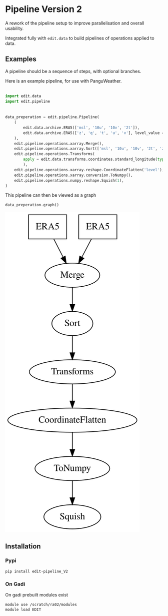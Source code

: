 # Pipeline Version 2

A rework of the pipeline setup to improve parallelisation and overall usability.

Integrated fully with `edit.data` to build pipelines of operations applied to data.

## Examples

A pipeline should be a sequence of steps, with optional branches.

Here is an example pipeline, for use with PanguWeather.

```python

import edit.data
import edit.pipeline


data_preperation = edit.pipeline.Pipeline(
    (
        edit.data.archive.ERA5(['msl', '10u', '10v', '2t']), 
        edit.data.archive.ERA5(['z', 'q', 't', 'u', 'v'], level_value = [50, 100, 150, 200, 250, 300, 400, 500, 600, 700, 850, 925, 1000])
    ),
    edit.pipeline.operations.xarray.Merge(),
    edit.pipeline.operations.xarray.Sort(['msl', '10u', '10v', '2t', 'z', 'q', 't', 'u', 'v']),
    edit.pipeline.operations.Transforms(
        apply = edit.data.transforms.coordinates.standard_longitude(type = '0-360') + edit.data.transforms.coordinates.ReIndex(level = 'reversed')
        ),
    edit.pipeline.operations.xarray.reshape.CoordinateFlatten('level'),
    edit.pipeline.operations.xarray.conversion.ToNumpy(),
    edit.pipeline.operations.numpy.reshape.Squish(1),
)
```

This pipeline can then be viewed as a graph

```python
data_preperation.graph()
```

![Pipeline Graph](./assets/pipeline_example.svg)

## Installation

### Pypi

```shell
pip install edit-pipeline_V2
```

### On Gadi

On gadi prebuilt modules exist

```shell
module use /scratch/ra02/modules
module load EDIT
```
